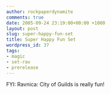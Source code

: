 ```yaml
---
author: rockpaperdynamite
comments: true
date: 2005-09-24 23:19:00+00:00 +1000
layout: post
slug: super-happy-fun-set
title: Super Happy Fun Set
wordpress_id: 37
tags:
- magic
- set-rav
- prerelease
---
```


FYI: Ravnica: City of Guilds is really fun!




